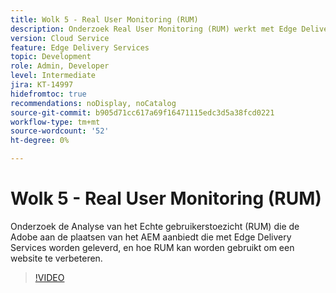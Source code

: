 ```yaml
---
title: Wolk 5 - Real User Monitoring (RUM)
description: Onderzoek Real User Monitoring (RUM) werkt met Edge Delivery Services.
version: Cloud Service
feature: Edge Delivery Services
topic: Development
role: Admin, Developer
level: Intermediate
jira: KT-14997
hidefromtoc: true
recommendations: noDisplay, noCatalog
source-git-commit: b905d71cc617a69f16471115edc3d5a38fcd0221
workflow-type: tm+mt
source-wordcount: '52'
ht-degree: 0%

---
```


# Wolk 5 - Real User Monitoring (RUM)

Onderzoek de Analyse van het Echte gebruikerstoezicht (RUM) die de Adobe aan de plaatsen van het AEM aanbiedt die met Edge Delivery Services worden geleverd, en hoe RUM kan worden gebruikt om een website te verbeteren.

>[!VIDEO](https://video.tv.adobe.com/v/3427495?quality=12&learn=on)

